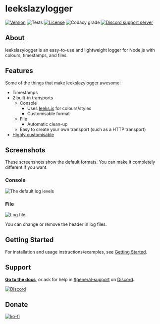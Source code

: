 # leekslazylogger

[![Version](https://img.shields.io/npm/v/leekslazylogger/latest?style=flat-square)](https://www.npmjs.com/package/leekslazylogger)
![Tests](https://img.shields.io/github/workflow/status/eartharoid/deep-merge/Test?label=Test&logo=github&style=flat-square)
[![License](https://img.shields.io/github/license/eartharoid/leekslazylogger?style=flat-square)](https://github.com/eartharoid/leekslazylogger/blob/master/LICENSE)
![Codacy grade](https://img.shields.io/codacy/grade/15dc38c312c3430d8ed02c58edb2e8bd?logo=codacy&style=flat-square)
[![Discord support server](https://discordapp.com/api/guilds/451745464480432129/embed.png?style=shield)](https://discord.gg/pXc9vyC)

## About

leekslazylogger is an easy-to-use and lightweight logger for Node.js with colours, timestamps, and files.

## Features

Some of the things that make leekslazylogger awesome:

- Timestamps
- 2 built-in transports
    - Console
        - Uses [leeks.js](https://github.com/davidcralph/leeks.js) for colours/styles
		- Customisable format
	- File
	    - Automatic clean-up
	- Easy to create your own transport (such as a HTTP transport)
- [Highly customisable](https://logger.eartharoid.me/customisation)

## Screenshots

These screenshots show the default formats. You can make it completely different if you want.

### Console

![The default log levels](https://static.eartharoid.me/sharex/21/09/WindowsTerminal_Q4pR1Pygdy.png)

### File

![Log file](https://static.eartharoid.me/sharex/21/09/Code_wKKxpwAcCb.png)

You can change or remove the header in log files.

## Getting Started

For installation and usage instructions/examples, see [Getting Started](https://logger.eartharoid.me/getting-started).

## Support

**[Go to the docs](https://logger.eartharoid.me)**, or ask for help in [#general-support](https://discordapp.com/channels/451745464480432129/475351519516950548) on [Discord](https://discord.gg/pXc9vyC).

[![Discord](https://discordapp.com/api/guilds/451745464480432129/widget.png?style=banner4)](https://discord.gg/pXc9vyC)

## Donate

[![ko-fi](https://www.ko-fi.com/img/githubbutton_sm.svg)](https://ko-fi.com/eartharoid)
